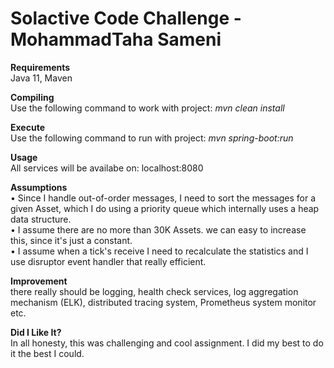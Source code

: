 # Solactive Code Challenge - MohammadTaha Sameni

**Requirements**<br/>
Java 11, Maven

**Compiling**<br/>
Use the following command to work with project: *mvn clean install*

**Execute**<br/>
Use the following command to run with project: *mvn spring-boot:run*

**Usage**<br/>
All services will be availabe on: localhost:8080

**Assumptions**<br/>
•	Since I handle out-of-order messages, I need to sort the messages for a given Asset, which I do using a priority queue which internally uses a heap data structure.<br/>
•	I assume there are no more than 30K Assets. we can easy to increase this, since it's just a constant.<br/>
•	I assume when a tick's receive I need to recalculate the statistics and I use disruptor event handler that really efficient.<br/>

**Improvement**<br/>
there really should be logging, health check services, log aggregation mechanism (ELK), distributed tracing system, Prometheus system monitor etc.

**Did I Like It?**<br/>
In all honesty, this was challenging and cool assignment. I did my best to do it the best I could.

